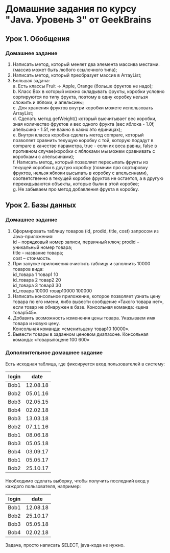 # Домашние задания по курсу "Java. Уровень 3" от GeekBrains

## Урок 1. Обобщения

### Домашнее задание

1. Написать метод, который меняет два элемента массива местами. (массив может быть любого ссылочного типа);
2. Написать метод, который преобразует массив в ArrayList;
3. Большая задача:  
   a. Есть классы Fruit -> Apple, Orange (больше фруктов не надо);  
   b. Класс Box в который можно складывать фрукты, коробки условно сортируются по типу фрукта, поэтому в одну коробку нельзя сложить и яблоки, и апельсины;  
   c. Для хранения фруктов внутри коробки можете использовать ArrayList;  
   d. Сделать метод getWeight() который высчитывает вес коробки, зная количество фруктов и вес одного фрукта (вес яблока - 1.0f, апельсина - 1.5f, не важно в каких это единицах);  
   e. Внутри класса коробка сделать метод compare, который позволяет сравнить текущую коробку с той, которую подадут в compare в качестве параметра, true - если их веса равны, false в противном случае(коробки с яблоками мы можем сравнивать с коробками с апельсинами);  
   f. Написать метод, который позволяет пересыпать фрукты из текущей коробки в другую коробку (помним про сортировку фруктов, нельзя яблоки высыпать в коробку с апельсинами), соответственно в текущей коробке фруктов не остается, а в другую перекидываются объекты, которые были в этой коробке;  
   g. Не забываем про метод добавления фрукта в коробку.
   
## Урок 2. Базы данных

### Домашнее задание

1. Сформировать таблицу товаров (id, prodid, title, cost) запросом из Java-приложения:  
id – порядковый номер записи, первичный ключ;
prodid – уникальный номер товара;  
title – название товара;  
cost – стоимость.
2. При запуске приложения очистить таблицу и заполнить 10000 товаров вида:  
id_товара 1 товар1 10  
id_товара 2 товар2 20  
id_товара 3 товар3 30  
id_товара 10000 товар10000 100000
3. Написать консольное приложение, которое позволяет узнать цену товара по его имени, либо
вывести сообщение «Такого товара нет», если товар не обнаружен в базе. Консольная
команда: «цена товар545».
4. Добавить возможность изменения цены товара. Указываем имя товара и новую цену.  
Консольная команда: «сменитьцену товар10 10000».
5. Вывести товары в заданном ценовом диапазоне. Консольная команда: «товарыпоцене 100
600»
  
### Дополнительное домашнее задание

Есть исходная таблица, где фиксируется вход пользователей в систему:

| login | date |
| ---- | -------- |
| Bob1 | 12.08.18 |
| Bob2 | 05.01.16 |
| Bob3 | 02.05.15 |
| Bob4 | 02.02.18 |
| Bob3 | 13.03.18 |
| Bob2 | 07.11.16 |
| Bob1 | 08.06.18 |
| Bob3 | 05.05.18 |
| Bob4 | 03.09.17 |
| Bob1 | 05.05.17 |
| Bob2 | 25.10.17 |

Необходимо сделать выборку, чтобы получить последний вход у каждого пользователя, например:

| login | date |
| ---- | -------- |
| Bob1 | 12.08.18 |
| Bob2 | 25.10.17 |
| Bob3 | 05.05.18 |
| Bob4 | 02.02.18 |

Задача, просто написать SELECT, java-кода не нужно.

